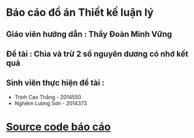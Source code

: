 # Báo cáo đồ án Thiết kế luận lý
## Giáo viên hướng dẫn : Thầy Đoàn Minh Vững
## Đề tài : Chia và trừ 2 số nguyên dương có nhớ kết quả
## Sinh viên thực hiện đề tài :
+ Trịnh Cao Thắng - 2014550
+ Nghiêm Lương Sơn - 2014373
# [Source code báo cáo](https://www.overleaf.com/3691798155mnwvrkcwbbcp)

